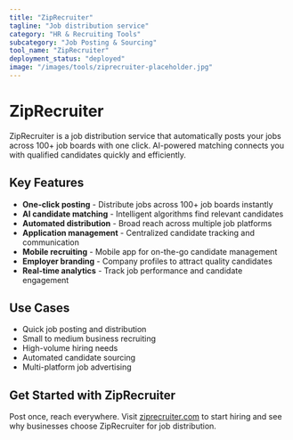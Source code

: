 ```yaml
---
title: "ZipRecruiter"
tagline: "Job distribution service"
category: "HR & Recruiting Tools"
subcategory: "Job Posting & Sourcing"
tool_name: "ZipRecruiter"
deployment_status: "deployed"
image: "/images/tools/ziprecruiter-placeholder.jpg"
---
```


# ZipRecruiter

ZipRecruiter is a job distribution service that automatically posts your jobs across 100+ job boards with one click. AI-powered matching connects you with qualified candidates quickly and efficiently.

## Key Features

- **One-click posting** - Distribute jobs across 100+ job boards instantly
- **AI candidate matching** - Intelligent algorithms find relevant candidates
- **Automated distribution** - Broad reach across multiple job platforms
- **Application management** - Centralized candidate tracking and communication
- **Mobile recruiting** - Mobile app for on-the-go candidate management
- **Employer branding** - Company profiles to attract quality candidates
- **Real-time analytics** - Track job performance and candidate engagement

## Use Cases

- Quick job posting and distribution
- Small to medium business recruiting
- High-volume hiring needs
- Automated candidate sourcing
- Multi-platform job advertising

## Get Started with ZipRecruiter

Post once, reach everywhere. Visit [ziprecruiter.com](https://www.ziprecruiter.com) to start hiring and see why businesses choose ZipRecruiter for job distribution.
